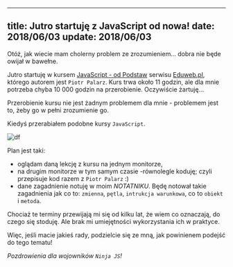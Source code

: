 ----
title: Jutro startuję z JavaScript od nowa!
date: 2018/06/03
update: 2018/06/03
----

Otóż, jak wiecie mam cholerny problem ze zrozumieniem... dobra nie będe owijał w bawełne.

Jutro startuję w kursem [JavaScript - od Podstaw](https://eduweb.pl/kursy/javascript/javascript-podstawy.html) serwisu [Eduweb.pl](http://www.eduweb.pl),
którego autorem jest `Piotr Palarz`. Kurs trwa około 11 godzin, ale dla mnie potrzeba chyba 10 000 godzin na przerobienie.
Oczywiście żartuję...

Przerobienie kursu nie jest żadnym problemem dla mnie - problemem jest to, żeby go w pełni zrozumienie go.

Kiedyś przerabiałem podobne kursy `JavaScript`.

![df](https://avatars0.githubusercontent.com/u/30724303?s=400&v=4)

Plan jest taki:
* oglądam daną lekcję z kursu na jednym monitorze,
* na drugim monitorze w tym samym czasie -równolegle koduję; czyli przepisuje kod razem z `Piotr Palarz` :)
* dane zagadnienie notuję w moim *NOTATNIKU*. Będę notował takie zagadnienia jak co to: `zmienna`, `pętla`, `intrukcja warunkowa`, co to `obiekt` i `metoda`.

Chociaż te terminy przewijają mi się od kilku lat, że wiem co oznaczają, do czego się stoduję. Ale brak mi umiejętności wykorzystania ich w praktyce.


Więc, jeśli macie jakieś rady, podzielcie się ze mną, jak powinienem podejść do tego tematu!

*Pozdrowienia dla wojowników `Ninja JS`!*